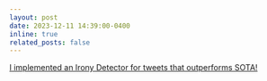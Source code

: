 ```yaml
---
layout: post
date: 2023-12-11 14:39:00-0400
inline: true
related_posts: false
---
```


[I implemented an Irony Detector for tweets that outperforms SOTA!](/projects/irony/)
